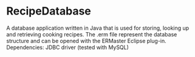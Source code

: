 # RecipeDatabase
A database application written in Java that is used for storing, looking up and retrieving cooking recipes.  The .erm file represent the database structure and can be opened with the ERMaster Eclipse plug-in.  Dependencies: JDBC driver (tested with MySQL)
